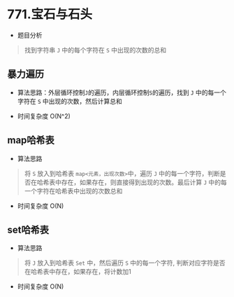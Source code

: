 # 771.宝石与石头

* 题目分析
> 找到字符串 `J` 中的每个字符在 `S` 中出现的次数的总和



## 暴力遍历
* 算法思路：外层循环控制`J`的遍历，内层循环控制`S`的遍历，找到 `J` 中的每一个字符在 `S` 中出现的次数，然后计算总和

* 时间复杂度 O(N^2)


## map哈希表
* 算法思路
> 将 `S` 放入到哈希表 `map<元素，出现次数>`中，遍历 `J` 中的每一个字符，判断是否在哈希表中存在，如果存在，则直接得到出现的次数。最后计算 `J` 中的每一个字符在哈希表中出现的次数总和


* 时间复杂度 O(N)


## set哈希表
* 算法思路
> 将 `J` 放入到哈希表 `Set` 中，然后遍历 `S` 中的每一个字符, 判断对应字符是否在哈希表中存在，如果存在，将计数加1


* 时间复杂度 O(N) 
